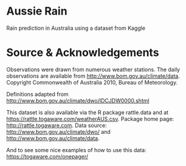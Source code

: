 # Aussie Rain
Rain prediction in Australia using a dataset from Kaggle


# Source & Acknowledgements

Observations were drawn from numerous weather stations. The daily observations are available from http://www.bom.gov.au/climate/data. Copyright Commonwealth of Australia 2010, Bureau of Meteorology.

Definitions adapted from http://www.bom.gov.au/climate/dwo/IDCJDW0000.shtml

This dataset is also available via the R package rattle.data and at https://rattle.togaware.com/weatherAUS.csv.
Package home page: http://rattle.togaware.com. Data source: http://www.bom.gov.au/climate/dwo/ and http://www.bom.gov.au/climate/data.

And to see some nice examples of how to use this data: https://togaware.com/onepager/
